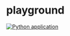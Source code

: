 # playground

[![Python application](https://github.com/IsHaltEchtSo/playground/actions/workflows/python-flask-tutorial.yml/badge.svg)](https://github.com/IsHaltEchtSo/playground/actions/workflows/python-flask-tutorial.yml)
